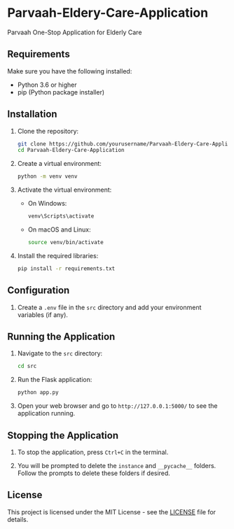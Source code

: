 # Parvaah-Eldery-Care-Application

Parvaah One-Stop Application for Elderly Care

## Requirements

Make sure you have the following installed:

- Python 3.6 or higher
- pip (Python package installer)

## Installation

1. Clone the repository:

   ```bash
   git clone https://github.com/yourusername/Parvaah-Eldery-Care-Application.git
   cd Parvaah-Eldery-Care-Application
   ```

2. Create a virtual environment:

   ```bash
   python -m venv venv
   ```

3. Activate the virtual environment:

   - On Windows:
     ```sh
     venv\Scripts\activate
     ```
   - On macOS and Linux:
     ```sh
     source venv/bin/activate
     ```

4. Install the required libraries:
   ```sh
   pip install -r requirements.txt
   ```

## Configuration

1. Create a `.env` file in the `src` directory and add your environment variables (if any).

## Running the Application

1. Navigate to the `src` directory:

   ```sh
   cd src
   ```

2. Run the Flask application:

   ```sh
   python app.py
   ```

3. Open your web browser and go to `http://127.0.0.1:5000/` to see the application running.

## Stopping the Application

1. To stop the application, press `Ctrl+C` in the terminal.

2. You will be prompted to delete the `instance` and `__pycache__` folders. Follow the prompts to
   delete these folders if desired.

## License

This project is licensed under the MIT License - see the [LICENSE](http://_vscodecontentref_/4) file
for details.

